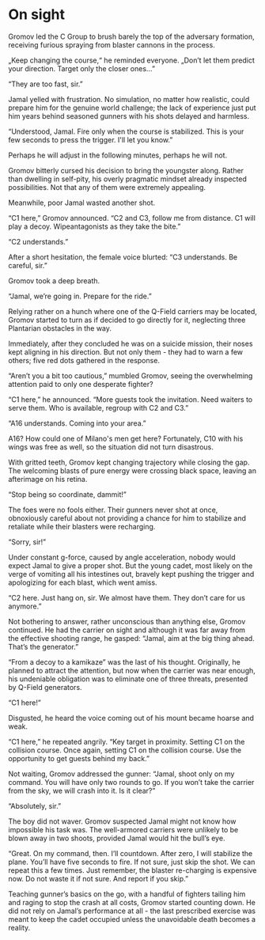 # On sight

Gromov led the C Group to brush barely the top of the adversary formation, receiving furious spraying from blaster cannons in the process.

„Keep changing the course,“ he reminded everyone. „Don’t let them predict your direction. Target only the closer ones…”

“They are too fast, sir.”

Jamal yelled with frustration. No simulation, no matter how realistic, could prepare him for the genuine world challenge; the lack of experience just put him years behind seasoned gunners with his shots delayed and harmless.

“Understood, Jamal. Fire only when the course is stabilized. This is your few seconds to press the trigger. I'll let you know.”

Perhaps he will adjust in the following minutes, perhaps he will not.

Gromov bitterly cursed his decision to bring the youngster along. Rather than dwelling in self-pity, his overly pragmatic mindset already inspected possibilities. Not that any of them were extremely appealing.

Meanwhile, poor Jamal wasted another shot.

“C1 here,” Gromov announced. “C2 and C3, follow me from distance. C1 will play a decoy. Wipeantagonists as they take the bite.”

“C2 understands.”

After a short hesitation, the female voice blurted: “C3 understands. Be careful, sir.”

Gromov took a deep breath.

“Jamal, we’re going in. Prepare for the ride.”

Relying rather on a hunch where one of the Q-Field carriers may be located, Gromov started to turn as if decided to go directly for it, neglecting three Plantarian obstacles in the way.

Immediately, after they concluded he was on a suicide mission, their noses kept aligning in his direction. But not only them - they had to warn a few others; five red dots gathered in the response.

“Aren’t you a bit too cautious,” mumbled Gromov, seeing the overwhelming attention paid to only one desperate fighter?

“C1 here,” he announced. “More guests took the invitation. Need waiters to serve them. Who is available, regroup with C2 and C3.”

“A16 understands. Coming into your area.”

A16? How could one of Milano's men get here? Fortunately, C10 with his wings was free as well, so the situation did not turn disastrous.

With gritted teeth, Gromov kept changing trajectory while closing the gap. The welcoming blasts of pure energy were crossing black space, leaving an afterimage on his retina.

“Stop being so coordinate, dammit!”

The foes were no fools either. Their gunners never shot at once, obnoxiously careful about not providing a chance for him to stabilize and retaliate while their blasters were recharging.

“Sorry, sir!”

Under constant g-force, caused by angle acceleration, nobody would expect Jamal to give a proper shot. But the young cadet, most likely on the verge of vomiting all his intestines out, bravely kept pushing the trigger and apologizing for each blast, which went amiss.

“C2 here. Just hang on, sir. We almost have them. They don’t care for us anymore.”

Not bothering to answer, rather unconscious than anything else, Gromov continued. He had the carrier on sight and although it was far away from the effective shooting range, he gasped: “Jamal, aim at the big thing ahead. That’s the generator.”

“From a decoy to a kamikaze” was the last of his thought. Originally, he planned to attract the attention, but now when the carrier was near enough, his undeniable obligation was to eliminate one of three threats, presented by Q-Field generators.

“C1 here!”

Disgusted, he heard the voice coming out of his mount became hoarse and weak.

“C1 here,” he repeated angrily. “Key target in proximity. Setting C1 on the collision course. Once again, setting C1 on the collision course. Use the opportunity to get guests behind my back.”

Not waiting, Gromov addressed the gunner: “Jamal, shoot only on my command. You will have only two rounds to go. If you won’t take the carrier from the sky, we will crash into it. Is it clear?”

“Absolutely, sir.”

The boy did not waver. Gromov suspected Jamal might not know how impossible his task was. The well-armored carriers were unlikely to be blown away in two shoots, provided Jamal would hit the bull’s eye.

“Great. On my command, then. I’ll countdown. After zero, I will stabilize the plane. You’ll have five seconds to fire. If not sure, just skip the shot. We can repeat this a few times. Just remember, the blaster re-charging is expensive now. Do not waste it if not sure. And report if you skip.”

Teaching gunner’s basics on the go, with a handful of fighters tailing him and raging to stop the crash at all costs, Gromov started counting down. He did not rely on Jamal’s performance at all - the last prescribed exercise was meant to keep the cadet occupied unless the unavoidable death becomes a reality.
